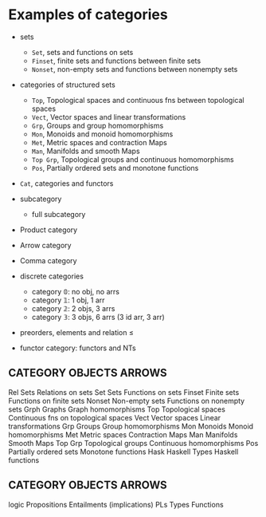 # Examples of categories

- sets
  - `Set`,    sets and functions on sets
  - `Finset`, finite sets and functions between finite sets
  - `Nonset`, non-empty sets and functions between nonempty sets

- categories of structured sets
  - `Top`, Topological spaces and continuous fns between topological spaces
  - `Vect`, Vector spaces and linear transformations
  - `Grp`, Groups and group homomorphisms
  - `Mon`, Monoids and monoid homomorphisms
  - `Met`, Metric spaces and contraction Maps
  - `Man`, Manifolds and smooth Maps
  - `Top Grp`, Topological groups and continuous homomorphisms
  - `Pos`, Partially ordered sets and monotone functions

- `Cat`, categories and functors
- subcategory
  - full subcategory
- Product category
- Arrow category
- Comma category
- discrete categories
  - category 𝟘: no obj, no arrs
  - category 𝟙: 1 obj, 1 arr
  - category 𝟚: 2 objs, 3 arrs
  - category 𝟛: 3 objs, 6 arrs (3 id arr, 3 arr)
- preorders, elements and relation ≤
- functor category: functors and NTs


CATEGORY   OBJECTS                   ARROWS
-------------------------------------------------------------------------------
Rel        Sets                      Relations on sets
Set        Sets                      Functions on sets
Finset     Finite sets               Functions on finite sets
Nonset     Non-empty sets            Functions on nonempty sets
Grph       Graphs                    Graph homomorphisms
Top        Topological spaces        Continuous fns on topological spaces
Vect       Vector spaces             Linear transformations
Grp        Groups                    Group homomorphisms
Mon        Monoids                   Monoid homomorphisms
Met        Metric spaces             Contraction Maps
Man        Manifolds                 Smooth Maps
Top Grp    Topological groups        Continuous homomorphisms
Pos        Partially ordered sets    Monotone functions
Hask       Haskell Types             Haskell functions

CATEGORY   OBJECTS                   ARROWS
-------------------------------------------------------------------------------
logic      Propositions              Entailments (implications)
PLs        Types                     Functions
